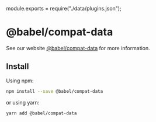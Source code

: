 module.exports = require("./data/plugins.json");
# @babel/compat-data

> 

See our website [@babel/compat-data](https://babeljs.io/docs/en/babel-compat-data) for more information.

## Install

Using npm:

```sh
npm install --save @babel/compat-data
```

or using yarn:

```sh
yarn add @babel/compat-data
```
